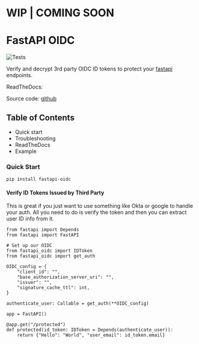 # WIP | COMING SOON

# FastAPI OIDC

![Tests](https://github.com/HarryMWinters/fastapi-oidc/workflows/Test/badge.svg)

Verify and decrypt 3rd party OIDC ID tokens to protect your [fastapi](https://github.com/tiangolo/fastapi) endpoints.

ReadTheDocs:

Source code: [github](https://github.com/HarryMWinters/fastapi-oidc)

## Table of Contents

- Quick start
- Troubleshooting
- ReadTheDocs
- Example

### Quick Start

`pip install fastapi-oidc`

#### Verify ID Tokens Issued by Third Party

This is great if you just want to use something like Okta or google to handle
your auth. All you need to do is verify the token and then you can extract user
ID info from it.

```python3
from fastapi import Depends
from fastapi import FastAPI

# Set up our OIDC
from fastapi_oidc import IDToken
from fastapi_oidc import get_auth

OIDC_config = {
    "client_id": "",
    "base_authorization_server_uri": "",
    "issuer": "",
    "signature_cache_ttl": int,
}

authenticate_user: Callable = get_auth(**OIDC_config)

app = FastAPI()

@app.get("/protected")
def protected(id_token: IDToken = Depends(authenticate_user)):
    return {"Hello": "World", "user_email": id_token.email}
```
